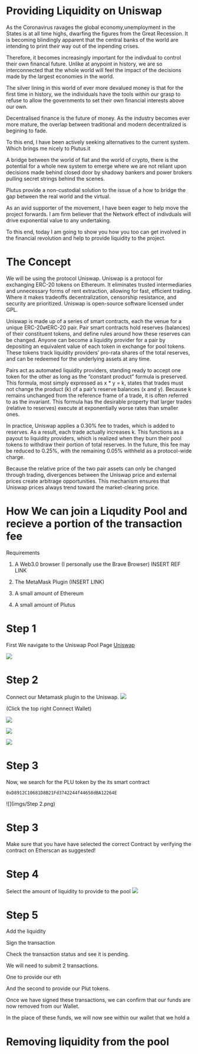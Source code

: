 # Providing Liquidity on Uniswap

As the Coronavirus ravages the global economy,unemployment in the States is at all time highs, dwarfing the figures from the Great Recession. It is becoming blindingly apparent that the central banks of the world are intending to print their way out of the inpending crises.


Therefore, it becomes increasingly important for the indivdual to control their own financal future. Unlike at anypoint in history, we are so interconnected that the whole world will feel the impact of the decisions made by the largest economies in the world.

The silver lining in this world of ever more devalued money is that for the first time in history, we the individuals have the tools within our grasp to refuse to allow the governments to set their own financial interests above our own.

Decentralised finance is the future of money. As the industry becomes ever more mature, the overlap between traditional and modern decentralized is begining to fade.

To this end, I have been actively seeking alternatives to the current system. Which brings me nicely to Plutus.it

A bridge between the world of fiat and the world of crypto, there is the potential for a whole new system to emerge where we are not reliant upon decisions made behind closed door by shadowy bankers and power brokers pulling secret strings behind the scenes.

Plutus provide a non-custodial solution to the issue of a how to bridge the gap between the real world and the virtual. 

As an avid supporter of the movement, I have been eager to help move the project forwards. I am firm believer that the Network effect of indivduals will drive exponential value to any undertaking.

To this end, today I am going to show you how you too can get involved in the financial revolution and help to provide liquidity to the project.

# The Concept

We will be using the protocol Uniswap. Uniswap is a protocol for exchanging ERC-20 tokens on Ethereum. It eliminates trusted intermediaries and unnecessary forms of rent extraction, allowing for fast, efficient trading. Where it makes tradeoffs decentralization, censorship resistance, and security are prioritized. Uniswap is open-source software licensed under GPL.

Uniswap is made up of a series of smart contracts, each the venue for a unique ERC-20⇄ERC-20 pair. Pair smart contracts hold reserves (balances) of their constituent tokens, and define rules around how these reserves can be changed. Anyone can become a liquidity provider for a pair by depositing an equivalent value of each token in exchange for pool tokens. These tokens track liquidity providers’ pro-rata shares of the total reserves, and can be redeemed for the underlying assets at any time.

Pairs act as automated liquidity providers, standing ready to accept one token for the other as long as the “constant product” formula is preserved. This formula, most simply expressed as x * y = k, states that trades must not change the product (k) of a pair’s reserve balances (x and y). Because k remains unchanged from the reference frame of a trade, it is often referred to as the invariant. This formula has the desirable property that larger trades (relative to reserves) execute at exponentially worse rates than smaller ones.

In practice, Uniswap applies a 0.30% fee to trades, which is added to reserves. As a result, each trade actually increases k. This functions as a payout to liquidity providers, which is realized when they burn their pool tokens to withdraw their portion of total reserves. In the future, this fee may be reduced to 0.25%, with the remaining 0.05% withheld as a protocol-wide charge.

Because the relative price of the two pair assets can only be changed through trading, divergences between the Uniswap price and external prices create arbitrage opportunities. This mechanism ensures that Uniswap prices always trend toward the market-clearing price.

# How We can join a Liqudity Pool and recieve a portion of the transaction fee

Requirements

1. A Web3.0 browser (I personally use the Brave Browser) INSERT REF LINK

2. The MetaMask Plugin (INSERT LINK)

3. A small amount of Ethereum

4. A small amount of Plutus

# Step 1
First We navigate to the Uniswap Pool Page 
[Uniswap](https://uniswap.exchange/add-liquidity)

![](imgs/step1.png) 

# Step 2 
Connect our Metamask plugin to the Uniswap.
![](imgs/connect_wal.png) 

(Click the top right Connect Wallet)

![](imgs/connect_2png) 

![](imgs/conn_3.png) 

![](imgs/conn_4.png) 

# Step 3
Now, we search for the PLU token by the its smart contract
```
0xD8912C10681D8B21Fd3742244f44658dBA12264E
```
![](imgs/Step 2.png) 

# Step 3
Make sure that you have have selected the correct Contract by verifying the contract on Etherscan as suggested!

# Step 4
Select the amount of liquidity to provide to the pool
![](imgs/sel_liquid.png) 

# Step 5
Add the liquidity

Sign the transaction

Check the transaction status and see it is pending.

We will need to submit 2 transactions.

One to provide our eth

And the second to provide our Plut tokens.

Once we have signed these transactions, we can confirm that our funds are now removed from our Wallet.

In the place of these funds, we will now see within our wallet that we hold a 

# Removing liquidity from the pool

